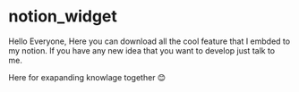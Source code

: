 # notion_widget

Hello Everyone,
Here you can download all the cool feature that I embded to my notion.
If you have any new idea that you want to develop just talk to me.

Here for exapanding knowlage together 😊
